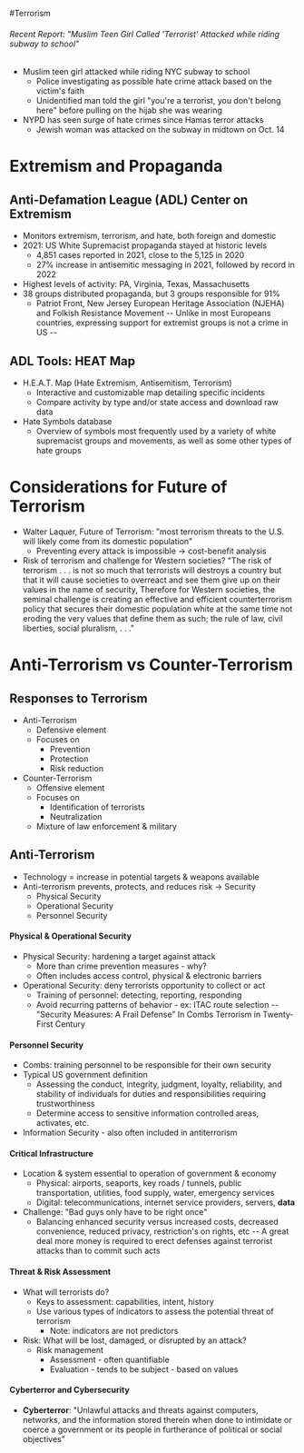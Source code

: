 #Terrorism
###### Recent Report: "Muslim Teen Girl Called 'Terrorist' Attacked while riding subway to school"
- Muslim teen girl attacked while riding NYC subway to school
	- Police investigating as possible hate crime attack based on the victim's faith
	- Unidentified man told the girl "you're a terrorist, you don't belong here" before pulling on the hijab she was wearing
- NYPD has seen surge of hate crimes since Hamas terror attacks
	- Jewish woman was attacked on the subway in midtown on Oct. 14


# Extremism and Propaganda

## Anti-Defamation League (ADL) Center on Extremism
- Monitors extremism, terrorism, and hate, both foreign and domestic
- 2021: US White Supremacist propaganda stayed at historic levels
	- 4,851 cases reported in 2021, close to the 5,125 in 2020
	- 27% increase in antisemitic messaging in 2021, followed by record in 2022
- Highest levels of activity: PA, Virginia, Texas, Massachusetts
- 38 groups distributed propaganda, but 3 groups responsible for 91%
	- Patriot Front, New Jersey European Heritage Association (NJEHA) and Folkish Resistance Movement
-- Unlike in most Europeans countries, expressing support for extremist groups is not a crime in US --

## ADL Tools: HEAT Map
- H.E.A.T. Map (Hate Extremism, Antisemitism, Terrorism)
	- Interactive and customizable map detailing specific incidents
	- Compare activity by type and/or state access and download raw data
- Hate Symbols database
	- Overview of symbols most frequently used by a variety of white supremacist groups and movements, as well as some other types of hate groups


# Considerations for Future of Terrorism
- Walter Laquer, Future of Terrorism: "most terrorism threats to the U.S. will likely come from its domestic population"
	- Preventing every attack is impossible -> cost-benefit analysis
- Risk of terrorism and challenge for Western societies?
"The risk of terrorism . . . is not so much that terrorists will destroys a country but that it will cause societies to overreact and see them give up on their values in the name of security, Therefore for Western societies, the seminal challenge is creating an effective and efficient counterterrorism policy that secures their domestic population white at the same time not eroding the very values that define them as such; the rule of law, civil liberties, social pluralism, . . ."

# Anti-Terrorism vs Counter-Terrorism

## Responses to Terrorism
- Anti-Terrorism
	- Defensive element
	- Focuses on
		- Prevention
		- Protection
		- Risk reduction
- Counter-Terrorism
	- Offensive element
	- Focuses on
		- Identification of terrorists
		- Neutralization
	- Mixture of law enforcement & military

## Anti-Terrorism
- Technology = increase in potential targets & weapons available
- Anti-terrorism prevents, protects, and reduces risk -> Security
	- Physical Security
	- Operational Security
	- Personnel Security

#### Physical & Operational Security
- Physical Security: hardening a target against attack
	- More than crime prevention measures - why?
	- Often includes access control, physical & electronic barriers
- Operational Security: deny terrorists opportunity to collect or act
	- Training of personnel: detecting, reporting, responding
	- Avoid recurring patterns of behavior - ex: ITAC route selection
-- "Security Measures: A Frail Defense" In Combs Terrorism in Twenty-First Century

#### Personnel Security
- Combs: training personnel to be responsible for their own security
- Typical US government definition
	- Assessing the conduct, integrity, judgment, loyalty, reliability, and stability of individuals for duties and responsibilities requiring trustworthiness
	- Determine access to sensitive information controlled areas, activates, etc.
- Information Security - also often included in antiterrorism

#### Critical Infrastructure
- Location & system essential to operation of government & economy
	- Physical: airports, seaports, key roads / tunnels, public transportation, utilities, food supply, water, emergency services
	- Digital: telecommunications, internet service providers, servers, **data**
- Challenge: "Bad guys only have to be right once"
	- Balancing enhanced security versus increased costs, decreased convenience, reduced privacy, restriction's on rights, etc
-- A great deal more money is required to erect defenses against terrorist attacks than to commit such acts

#### Threat & Risk Assessment
- What will terrorists do?
	- Keys to assessment: capabilities, intent, history
	- Use various types of indicators to assess the potential threat of terrorism
		- Note: indicators are not predictors
- Risk: What will be lost, damaged, or disrupted by an attack?
	- Risk management
		- Assessment - often quantifiable
		- Evaluation - tends to be subject - based on values

#### Cyberterror and Cybersecurity
- **Cyberterror**: "Unlawful attacks and threats against computers, networks, and the information stored therein when done to intimidate or coerce a government or its people in furtherance of political or social objectives"